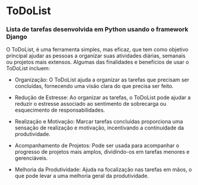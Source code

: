 # ToDoList

### Lista de tarefas desenvolvida em Python usando o framework Django

O ToDoList, é uma ferramenta simples, mas eficaz, que tem como objetivo principal ajudar as pessoas a organizar suas atividades diárias, semanais ou projetos mais extensos. Algumas das finalidades e benefícios de usar o ToDoList incluem:

- Organização: O ToDoList ajuda a organizar as tarefas que precisam ser concluídas, fornecendo uma visão clara do que precisa ser feito.

- Redução de Estresse: Ao organizar as tarefas, o ToDoList pode ajudar a reduzir o estresse associado ao sentimento de sobrecarga ou esquecimento de responsabilidades.

- Realização e Motivação: Marcar tarefas concluídas proporciona uma sensação de realização e motivação, incentivando a continuidade da produtividade.

- Acompanhamento de Projetos: Pode ser usada para acompanhar o progresso de projetos mais amplos, dividindo-os em tarefas menores e gerenciáveis.

- Melhoria da Produtividade: Ajuda na focalização nas tarefas em mãos, o que pode levar a uma melhoria geral da produtividade.
